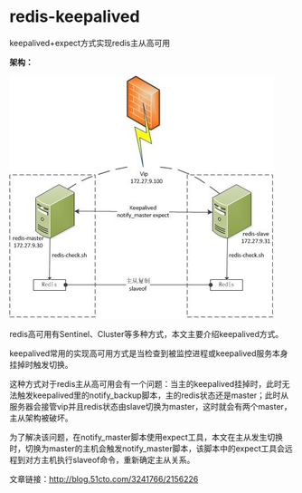# redis-keepalived
keepalived+expect方式实现redis主从高可用

**架构：** 


![Image text](https://raw.githubusercontent.com/loong576/redis-keepalived/master/img-folder/redis-keepalived02.jpg)



redis高可用有Sentinel、Cluster等多种方式，本文主要介绍keepalived方式。

keepalived常用的实现高可用方式是当检查到被监控进程或keepalived服务本身挂掉时触发切换。

这种方式对于redis主从高可用会有一个问题：当主的keepalived挂掉时，此时无法触发keepalived里的notify_backup脚本，主的redis状态还是master；此时从服务器会接管vip并且redis状态由slave切换为master，这时就会有两个master，主从架构被破坏。

为了解决该问题，在notify_master脚本使用expect工具，本文在主从发生切换时，切换为master的主机会触发notify_master脚本，该脚本中的expect工具会远程到对方主机执行slaveof命令，重新确定主从关系。

文章链接：http://blog.51cto.com/3241766/2156226

